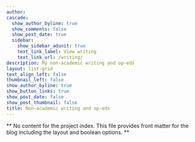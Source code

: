 ```yaml
---
author:
cascade:
  show_author_byline: true
  show_comments: false
  show_post_date: true
  sidebar:
    show_sidebar_adunit: true
    text_link_label: View writing
    text_link_url: /writing/
description: My non-academic writing and op-eds
layout: list-grid
text_align_left: false
thumbnail_left: false
show_author_byline: true
show_button_links: true
show_post_date: false
show_post_thumbnail: false
title: Non-academic writing and op-eds
---
```


** No content for the project index. This file provides front matter for the blog including the layout and boolean options. **
